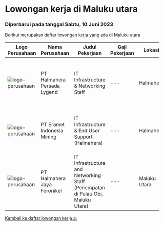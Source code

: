 
  # Lowongan kerja di Maluku utara

  ### Diperbarui pada tanggal Sabtu, 10 Juni 2023

  Berikut merupakan daftar lowongan kerja yang ada di Maluku utara

  |Logo Perusahaan | Nama Perusahaan | Judul Pekerjaan | Gaji Pekerjaan | Lokasi | Deskripsi | Tanggal diunggah | Pranala |
  | -------------- | --------------- | --------------- | --------- | --------- | -------------- | ------- | ----------- |
  |![logo-perusahaan](https://i.ibb.co/sqvTCh9/112815900-stock-vector-no-image-available-icon-flat-vector.webp)|PT Halmahera Persada Lygend|IT Infrastructure & Networking Staff|---|Halmahera|Job Description : Provide technical support to the development of the infrastructure systems and services Define, order, and monitor installation and...|Jumat, 09 Juni 2023|https://www.jobstreet.co.id/id/job/it-infrastructure-networking-staff-4365216?token=0~8c142a94-e6c0-4d17-838b-02a56788a0d8&sectionRank=1&jobId=jobstreet-id-job-4365216|
|![logo-perusahaan](https://image-service-cdn.seek.com.au/464b44927984419ade44790463db2061d884e4c9/ee4dce1061f3f616224767ad58cb2fc751b8d2dc)|PT Eramet Indonesia Mining|IT Infrastructure & End User Support (Halmahera)|---|Halmahera|Job Description:·      Provide day-to-day technical support to end users and ensure the smooth running of computers, network devices and...|Senin, 29 Mei 2023|https://www.jobstreet.co.id/id/job/it-infrastructure-end-user-support-halmahera-4351137?token=0~8c142a94-e6c0-4d17-838b-02a56788a0d8&sectionRank=2&jobId=jobstreet-id-job-4351137|
|![logo-perusahaan](https://image-service-cdn.seek.com.au/5582002035ae62ec1974f28a6c0ebc18f930b553/ee4dce1061f3f616224767ad58cb2fc751b8d2dc)|PT Halmahera Jaya Feronikel|IT Infrastructure and Networking Staff (Penempatan di Pulau Obi, Maluku Utara)|---|Maluku Utara|Job Description : Provide technical support to the development of the infrastructure systems and services Define, order, and monitor installation and...|Selasa, 30 Mei 2023|https://www.jobstreet.co.id/id/job/it-infrastructure-and-networking-staff-penempatan-di-pulau-obi-maluku-utara-4352611?token=0~8c142a94-e6c0-4d17-838b-02a56788a0d8&sectionRank=3&jobId=jobstreet-id-job-4352611|


  [Kembali ke daftar lowongan kerja 🔙](../README.md#daftar-lowongan-kerja)
  